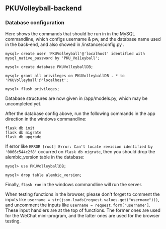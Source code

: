 ## PKUVolleyball-backend

### Database configuration

Here shows the commands that should be run in in the MySQL commandline, which configs username & pw, and the database name used in the back-end, and also showed in /instance/config.py .

```
mysql> create user 'PKUVolleyball'@'localhost' identified with mysql_native_password by 'PKU_Vo11eyball';

mysql> create database PKUVolleyballDB;

mysql> grant all privileges on PKUVolleyballDB . * to 'PKUVolleyball'@'localhost';

mysql> flush privileges;

```

Database structures are now given in /app/models.py, which may be uncompleted yet.

After the database config above, run the following commands in the app direction in the windows commandline:

```
flask db init
flask db migrate
flask db upgrade

```

If error like `ERROR [root] Error: Can't locate revision identified by '0066c544c2f8'` occurred on `flask db migrate`, then you should drop the alembic_version table in the database:

```
mysql> use PKUVolleyballDB;

mysql> drop table alembic_version;

```

Finally, `flask run` in the windows commandline will run the server.

When testing functions in the browser, please don't forget to comment the inputs like `username = str(json.loads(request.values.get("username")))`, and uncomment the inputs like `username = request.form['username']`. These input handlers are at the top of functions. The former ones are used for the WeChat mini-program, and the latter ones are used for the browser testing.